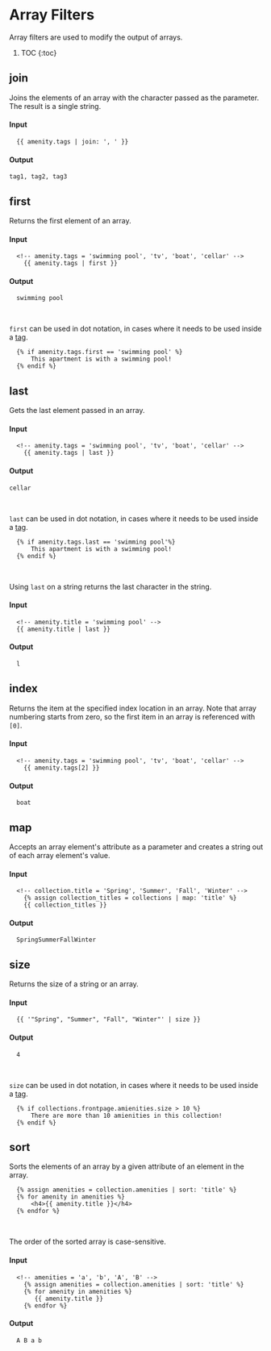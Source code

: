 # Array Filters

Array filters are used to modify the output of arrays.

1. TOC
{:toc}

## join

Joins the elements of an array with the character passed as the parameter. The result is a single string.

#### Input

~~~ liquid
  {{ amenity.tags | join: ', ' }}
~~~

#### Output

~~~
tag1, tag2, tag3
~~~

## first

Returns the first element of an array.

#### Input

~~~ liquid
  <!-- amenity.tags = 'swimming pool', 'tv', 'boat', 'cellar' -->
    {{ amenity.tags | first }}
~~~

#### Output

~~~
  swimming pool
~~~

<br>

`first` can be used in dot notation, in cases where it needs to be used inside a [tag](/tags/).

~~~ liquid
  {% if amenity.tags.first == 'swimming pool' %}
      This apartment is with a swimming pool!
  {% endif %}
~~~

## last

Gets the last element passed in an array.

#### Input

~~~ liquid
  <!-- amenity.tags = 'swimming pool', 'tv', 'boat', 'cellar' -->
    {{ amenity.tags | last }}
~~~

#### Output

~~~
cellar
~~~

<br>

`last` can be used in dot notation, in cases where it needs to be used inside a [tag](/tags/).

~~~ liquid
  {% if amenity.tags.last == 'swimming pool'%}
      This apartment is with a swimming pool!
  {% endif %}
~~~

<br>

Using `last` on a string returns the last character in the string.

#### Input

~~~ liquid
  <!-- amenity.title = 'swimming pool' -->
  {{ amenity.title | last }}
~~~

#### Output

~~~
  l
~~~

## index

Returns the item at the specified index location in an array. Note that array numbering starts from zero, so the first item in an array is referenced with `[0]`.

#### Input

~~~ liquid
  <!-- amenity.tags = 'swimming pool', 'tv', 'boat', 'cellar' -->
    {{ amenity.tags[2] }}
~~~

#### Output

~~~
  boat
~~~

## map

Accepts an array element's attribute as a parameter and creates a string out of each array element's value.

#### Input

~~~ liquid
  <!-- collection.title = 'Spring', 'Summer', 'Fall', 'Winter' -->
    {% assign collection_titles = collections | map: 'title' %}
    {{ collection_titles }}
~~~

#### Output

~~~
  SpringSummerFallWinter
~~~


## size

Returns the size of a string or an array.

#### Input

~~~ liquid
  {{ '"Spring", "Summer", "Fall", "Winter"' | size }}
~~~

#### Output

~~~
  4
~~~

<br>

`size` can be used in dot notation, in cases where it needs to be used inside a [tag](/tags/).

~~~ liquid
  {% if collections.frontpage.amienities.size > 10 %}
      There are more than 10 amienities in this collection!
  {% endif %}
~~~

## sort

Sorts the elements of an array by a given attribute of an element in the array.

~~~ liquid
  {% assign amenities = collection.amenities | sort: 'title' %}
  {% for amenity in amenities %}
      <h4>{{ amenity.title }}</h4>
  {% endfor %}
~~~

<br>

The order of the sorted array is case-sensitive.

#### Input

~~~ liquid
  <!-- amenities = 'a', 'b', 'A', 'B' -->
    {% assign amenities = collection.amenities | sort: 'title' %}
    {% for amenity in amenities %}
       {{ amenity.title }}
    {% endfor %}
~~~

#### Output

~~~
  A B a b
~~~
